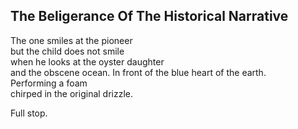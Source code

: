 The Beligerance Of The Historical Narrative
-------------------------------------------
The one smiles at the pioneer  
but the child does not smile  
when he looks at the oyster daughter  
and the obscene ocean. In front of the blue heart of the earth.  
Performing a foam  
chirped in the original drizzle.  
  
Full stop.  
